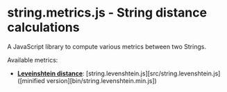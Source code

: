 string.metrics.js - String distance calculations
=================================================


A JavaScript library to compute various metrics between two Strings.


Available metrics:

   - **[Leveinshtein distance][1]**: [string.levenshtein.js][src/string.levenshtein.js] ([minified version][bin/string.levenshtein.min.js])

[1]: http://en.wikipedia.org/wiki/Levenshtein_distance
